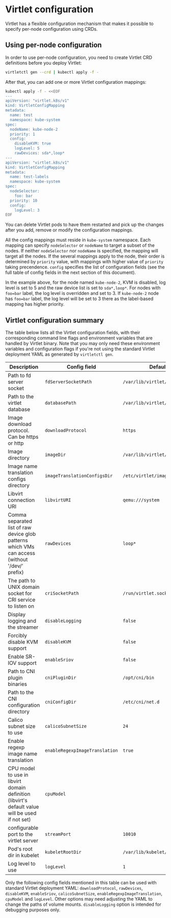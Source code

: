 # Virtlet configuration

Virtlet has a flexible configuration mechanism that makes it possible
to specify per-node configuration using CRDs.

## Using per-node configuration

In order to use per-node configuration, you need to create Virtlet
CRD definitions before you deploy Virtlet:

```bash
virtletctl gen --crd | kubectl apply -f -
```

After that, you can add one or more Virtlet configuration mappings:
```bash
kubectl apply -f - <<EOF
---
apiVersion: "virtlet.k8s/v1"
kind: VirtletConfigMapping
metadata:
  name: test
  namespace: kube-system
spec:
  nodeName: kube-node-2
  priority: 1
  config:
    disableKVM: true
    logLevel: 5
    rawDevices: sda*,loop*
---
apiVersion: "virtlet.k8s/v1"
kind: VirtletConfigMapping
metadata:
  name: test-labels
  namespace: kube-system
spec:
  nodeSelector:
    foo: bar
  priority: 10
  config:
    logLevel: 3
EOF
```

You can delete Virtlet pods to have them restarted and pick up the
changes after you add, remove or modify the configuration mappings.

All the config mappings must reside in `kube-system` namespace.  Each
mapping can specify `nodeSelector` or `nodeName` to target a subset of
the nodes. If neither `nodeSelector` nor `nodeName` is specified, the
mapping will target all the nodes. If the several mappings apply to
the node, their order is determined by `priority` value, with mappings
with higher value of `priority` taking precendence. `config` specifies
the list of configuration fields (see the full table of config fields
in the next section of this document).

In the example above, for the node named `kube-node-2`, KVM is
disabled, log level is set to 5 and the raw device list is set to
`sda*,loop*`.  For nodes with `foo=bar` label, the log level is
overridden and set to 3.  If `kube-node-2` node has `foo=bar` label,
the log level will be set to 3 there as the label-based mapping has
higher priority.

## Virtlet configuration summary

The table below lists all the Virtlet configuration fields, with their
corresponding command line flags and environment variables that are
handled by Virtlet binary. Note that you may only need these
environment variables and configuration flags if you're not using the
standard Virtlet deployment YAML as generated by `virtletctl gen`.

<!--
    The part of this file between 'begin' / 'end' comments is updated
    automatically by build/cmd.sh update-docs
-->
<!-- begin -->
| Description | Config field | Default value | Type | Command line flag / Env |
| --- | --- | --- | --- | --- |
| Path to fd server socket | `fdServerSocketPath` | `/var/lib/virtlet/tapfdserver.sock` | string | `--fd-server-socket-path` / `VIRTLET_FD_SERVER_SOCKET_PATH` |
| Path to the virtlet database | `databasePath` | `/var/lib/virtlet/virtlet.db` | string | `--database-path` / `VIRTLET_DATABASE_PATH` |
| Image download protocol. Can be https or http | `downloadProtocol` | `https` | string | `--image-download-protocol` / `VIRTLET_DOWNLOAD_PROTOCOL` |
| Image directory | `imageDir` | `/var/lib/virtlet/images` | string | `--image-dir` / `VIRTLET_IMAGE_DIR` |
| Image name translation configs directory | `imageTranslationConfigsDir` | `/etc/virtlet/images` | string | `--image-translation-configs-dir` / `VIRTLET_IMAGE_TRANSLATIONS_DIR` |
| Libvirt connection URI | `libvirtURI` | `qemu:///system` | string | `--libvirt-uri` / `VIRTLET_LIBVIRT_URI` |
| Comma separated list of raw device glob patterns which VMs can access (without '/dev/' prefix) | `rawDevices` | `loop*` | string | `--raw-devices` / `VIRTLET_RAW_DEVICES` |
| The path to UNIX domain socket for CRI service to listen on | `criSocketPath` | `/run/virtlet.sock` | string | `--listen` / `VIRTLET_CRI_SOCKET_PATH` |
| Display logging and the streamer | `disableLogging` | `false` | boolean | `--disable-logging` / `VIRTLET_DISABLE_LOGGING` |
| Forcibly disable KVM support | `disableKVM` | `false` | boolean | `--disable-kvm` / `VIRTLET_DISABLE_KVM` |
| Enable SR-IOV support | `enableSriov` | `false` | boolean | `--enable-sriov` / `VIRTLET_SRIOV_SUPPORT` |
| Path to CNI plugin binaries | `cniPluginDir` | `/opt/cni/bin` | string | `--cni-bin-dir` / `VIRTLET_CNI_PLUGIN_DIR` |
| Path to the CNI configuration directory | `cniConfigDir` | `/etc/cni/net.d` | string | `--cni-conf-dir` / `VIRTLET_CNI_CONFIG_DIR` |
| Calico subnet size to use | `calicoSubnetSize` | `24` | integer | `--calico-subnet-size` / `VIRTLET_CALICO_SUBNET` |
| Enable regexp image name translation | `enableRegexpImageTranslation` | `true` | boolean | `--enable-regexp-image-translation` / `IMAGE_REGEXP_TRANSLATION` |
| CPU model to use in libvirt domain definition (libvirt's default value will be used if not set) | `cpuModel` |  | string | `--cpu-model` / `VIRTLET_CPU_MODEL` |
| configurable port to the virtlet server | `streamPort` | `10010` | integer | `--stream-port` / `VIRTLET_STREAM_PORT` |
| Pod's root dir in kubelet | `kubeletRootDir` | `/var/lib/kubelet/pods` | string | `--kubelet-root-dir` / `KUBELET_ROOT_DIR` |
| Log level to use | `logLevel` | `1` | integer | `--v` / `VIRTLET_LOGLEVEL` |
<!-- end -->

Only the following config fields mentioned in this table can be used
with standard Virtlet deployment YAML: `downloadProtocol`,
`rawDevices`, `disableKVM`, `enableSriov`, `calicoSubnetSize`,
`enableRegexpImageTranslation`, `cpuModel` and `logLevel`. Other options may need
adjusting the YAML to change the paths of volume
mounts. `disableLogging` option is intended for debugging purposes
only.
